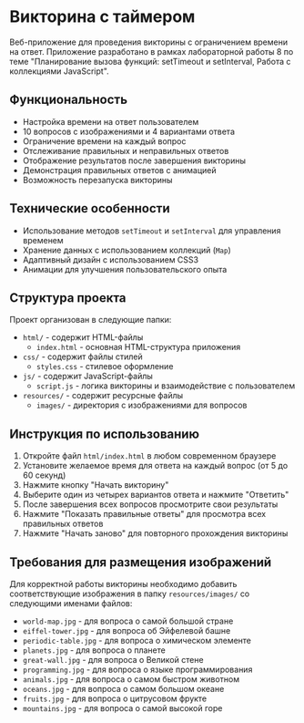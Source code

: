 # Викторина с таймером

Веб-приложение для проведения викторины с ограничением времени на ответ. Приложение разработано в рамках лабораторной работы 8 по теме "Планирование вызова функций: setTimeout и setInterval, Работа с коллекциями JavaScript".

## Функциональность

- Настройка времени на ответ пользователем
- 10 вопросов с изображениями и 4 вариантами ответа
- Ограничение времени на каждый вопрос
- Отслеживание правильных и неправильных ответов
- Отображение результатов после завершения викторины
- Демонстрация правильных ответов с анимацией
- Возможность перезапуска викторины

## Технические особенности

- Использование методов `setTimeout` и `setInterval` для управления временем
- Хранение данных с использованием коллекций (`Map`)
- Адаптивный дизайн с использованием CSS3
- Анимации для улучшения пользовательского опыта

## Структура проекта

Проект организован в следующие папки:

- `html/` - содержит HTML-файлы
  - `index.html` - основная HTML-структура приложения
- `css/` - содержит файлы стилей
  - `styles.css` - стилевое оформление
- `js/` - содержит JavaScript-файлы
  - `script.js` - логика викторины и взаимодействие с пользователем
- `resources/` - содержит ресурсные файлы
  - `images/` - директория с изображениями для вопросов

## Инструкция по использованию

1. Откройте файл `html/index.html` в любом современном браузере
2. Установите желаемое время для ответа на каждый вопрос (от 5 до 60 секунд)
3. Нажмите кнопку "Начать викторину"
4. Выберите один из четырех вариантов ответа и нажмите "Ответить"
5. После завершения всех вопросов просмотрите свои результаты
6. Нажмите "Показать правильные ответы" для просмотра всех правильных ответов
7. Нажмите "Начать заново" для повторного прохождения викторины

## Требования для размещения изображений

Для корректной работы викторины необходимо добавить соответствующие изображения в папку `resources/images/` со следующими именами файлов:

- `world-map.jpg` - для вопроса о самой большой стране
- `eiffel-tower.jpg` - для вопроса об Эйфелевой башне
- `periodic-table.jpg` - для вопроса о химическом элементе
- `planets.jpg` - для вопроса о планете
- `great-wall.jpg` - для вопроса о Великой стене
- `programming.jpg` - для вопроса о языке программирования
- `animals.jpg` - для вопроса о самом быстром животном
- `oceans.jpg` - для вопроса о самом большом океане
- `fruits.jpg` - для вопроса о цитрусовом фрукте
- `mountains.jpg` - для вопроса о самой высокой горе 